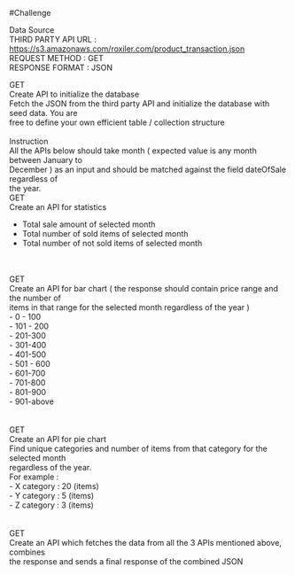 #Challenge

Data Source<br>
THIRD PARTY API URL : https://s3.amazonaws.com/roxiler.com/product_transaction.json<br>
REQUEST METHOD : GET<br>
RESPONSE FORMAT : JSON<br>

GET<br>
Create API to initialize the database<br>
Fetch the JSON from the third party API and initialize the database with seed data. You are<br>
free to define your own efficient table / collection structure<br>
<br>
Instruction<br>
All the APIs below should take month ( expected value is any month between January to<br>
December ) as an input and should be matched against the field dateOfSale regardless of<br>
the year.<br>
GET<br>
Create an API for statistics<br>
- Total sale amount of selected month<br>
- Total number of sold items of selected month<br>
- Total number of not sold items of selected month<br>
<br>
<br>
GET<br>
Create an API for bar chart ( the response should contain price range and the number of<br>
items in that range for the selected month regardless of the year )<br>
- 0 - 100<br>
- 101 - 200<br>
- 201-300<br>
- 301-400<br>
- 401-500<br>
- 501 - 600<br>
- 601-700<br>
- 701-800<br>
- 801-900<br>
- 901-above<br>
<br>
<br>
GET<br>
Create an API for pie chart<br>
Find unique categories and number of items from that category for the selected month<br>
regardless of the year.<br>
For example :<br>
- X category : 20 (items)<br>
- Y category : 5 (items)<br>
- Z category : 3 (items)<br>
<br>
<br>
GET<br>
Create an API which fetches the data from all the 3 APIs mentioned above, combines<br>
the response and sends a final response of the combined JSON<br>
